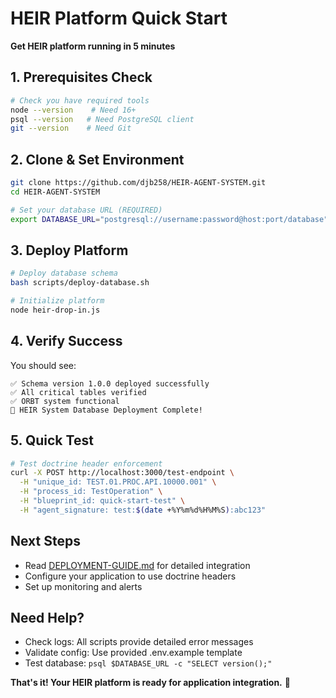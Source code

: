 # HEIR Platform Quick Start
**Get HEIR platform running in 5 minutes**

## 1. Prerequisites Check
```bash
# Check you have required tools
node --version    # Need 16+
psql --version   # Need PostgreSQL client
git --version    # Need Git
```

## 2. Clone & Set Environment
```bash
git clone https://github.com/djb258/HEIR-AGENT-SYSTEM.git
cd HEIR-AGENT-SYSTEM

# Set your database URL (REQUIRED)
export DATABASE_URL="postgresql://username:password@host:port/database"
```

## 3. Deploy Platform
```bash
# Deploy database schema
bash scripts/deploy-database.sh

# Initialize platform
node heir-drop-in.js
```

## 4. Verify Success
You should see:
```
✅ Schema version 1.0.0 deployed successfully
✅ All critical tables verified
✅ ORBT system functional
🎉 HEIR System Database Deployment Complete!
```

## 5. Quick Test
```bash
# Test doctrine header enforcement
curl -X POST http://localhost:3000/test-endpoint \
  -H "unique_id: TEST.01.PROC.API.10000.001" \
  -H "process_id: TestOperation" \
  -H "blueprint_id: quick-start-test" \
  -H "agent_signature: test:$(date +%Y%m%d%H%M%S):abc123"
```

## Next Steps
- Read [DEPLOYMENT-GUIDE.md](DEPLOYMENT-GUIDE.md) for detailed integration
- Configure your application to use doctrine headers
- Set up monitoring and alerts

## Need Help?
- Check logs: All scripts provide detailed error messages
- Validate config: Use provided .env.example template
- Test database: `psql $DATABASE_URL -c "SELECT version();"`

**That's it! Your HEIR platform is ready for application integration.** 🚀